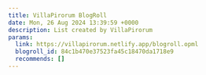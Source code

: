 ```yaml
---
title: VillaPirorum BlogRoll
date: Mon, 26 Aug 2024 13:39:59 +0000
description: List created by VillaPirorum
params:
  link: https://villapirorum.netlify.app/blogroll.opml
  blogroll_id: 84c1b470e37523fa45c18470da1718e9
  recommends: []
---
```

